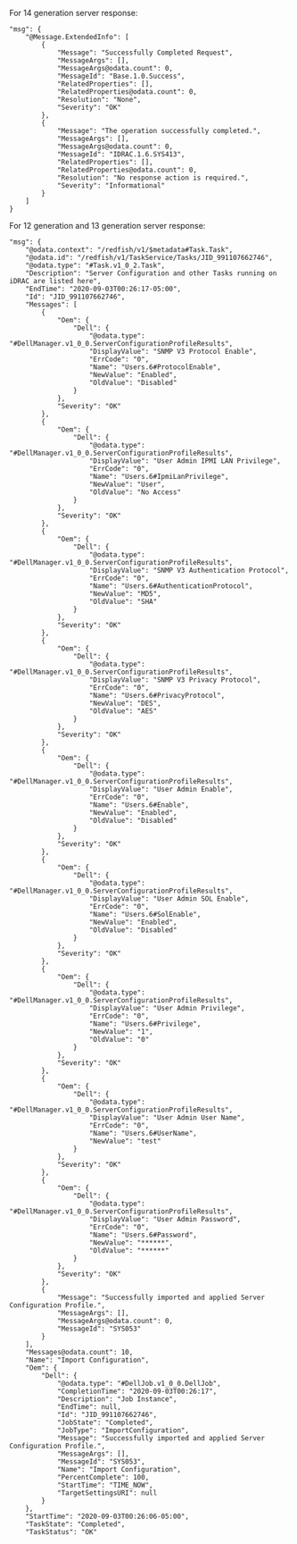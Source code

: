 ﻿
For 14 generation server response:

    "msg": {
        "@Message.ExtendedInfo": [
            {
                "Message": "Successfully Completed Request",
                "MessageArgs": [],
                "MessageArgs@odata.count": 0,
                "MessageId": "Base.1.0.Success",
                "RelatedProperties": [],
                "RelatedProperties@odata.count": 0,
                "Resolution": "None",
                "Severity": "OK"
            },
            {
                "Message": "The operation successfully completed.",
                "MessageArgs": [],
                "MessageArgs@odata.count": 0,
                "MessageId": "IDRAC.1.6.SYS413",
                "RelatedProperties": [],
                "RelatedProperties@odata.count": 0,
                "Resolution": "No response action is required.",
                "Severity": "Informational"
            }
        ]
    }

For 12 generation and 13 generation server response:

    "msg": {
        "@odata.context": "/redfish/v1/$metadata#Task.Task",
        "@odata.id": "/redfish/v1/TaskService/Tasks/JID_991107662746",
        "@odata.type": "#Task.v1_0_2.Task",
        "Description": "Server Configuration and other Tasks running on iDRAC are listed here",
        "EndTime": "2020-09-03T00:26:17-05:00",
        "Id": "JID_991107662746",
        "Messages": [
            {
                "Oem": {
                    "Dell": {
                        "@odata.type": "#DellManager.v1_0_0.ServerConfigurationProfileResults",
                        "DisplayValue": "SNMP V3 Protocol Enable",
                        "ErrCode": "0",
                        "Name": "Users.6#ProtocolEnable",
                        "NewValue": "Enabled",
                        "OldValue": "Disabled"
                    }
                },
                "Severity": "OK"
            },
            {
                "Oem": {
                    "Dell": {
                        "@odata.type": "#DellManager.v1_0_0.ServerConfigurationProfileResults",
                        "DisplayValue": "User Admin IPMI LAN Privilege",
                        "ErrCode": "0",
                        "Name": "Users.6#IpmiLanPrivilege",
                        "NewValue": "User",
                        "OldValue": "No Access"
                    }
                },
                "Severity": "OK"
            },
            {
                "Oem": {
                    "Dell": {
                        "@odata.type": "#DellManager.v1_0_0.ServerConfigurationProfileResults",
                        "DisplayValue": "SNMP V3 Authentication Protocol",
                        "ErrCode": "0",
                        "Name": "Users.6#AuthenticationProtocol",
                        "NewValue": "MD5",
                        "OldValue": "SHA"
                    }
                },
                "Severity": "OK"
            },
            {
                "Oem": {
                    "Dell": {
                        "@odata.type": "#DellManager.v1_0_0.ServerConfigurationProfileResults",
                        "DisplayValue": "SNMP V3 Privacy Protocol",
                        "ErrCode": "0",
                        "Name": "Users.6#PrivacyProtocol",
                        "NewValue": "DES",
                        "OldValue": "AES"
                    }
                },
                "Severity": "OK"
            },
            {
                "Oem": {
                    "Dell": {
                        "@odata.type": "#DellManager.v1_0_0.ServerConfigurationProfileResults",
                        "DisplayValue": "User Admin Enable",
                        "ErrCode": "0",
                        "Name": "Users.6#Enable",
                        "NewValue": "Enabled",
                        "OldValue": "Disabled"
                    }
                },
                "Severity": "OK"
            },
            {
                "Oem": {
                    "Dell": {
                        "@odata.type": "#DellManager.v1_0_0.ServerConfigurationProfileResults",
                        "DisplayValue": "User Admin SOL Enable",
                        "ErrCode": "0",
                        "Name": "Users.6#SolEnable",
                        "NewValue": "Enabled",
                        "OldValue": "Disabled"
                    }
                },
                "Severity": "OK"
            },
            {
                "Oem": {
                    "Dell": {
                        "@odata.type": "#DellManager.v1_0_0.ServerConfigurationProfileResults",
                        "DisplayValue": "User Admin Privilege",
                        "ErrCode": "0",
                        "Name": "Users.6#Privilege",
                        "NewValue": "1",
                        "OldValue": "0"
                    }
                },
                "Severity": "OK"
            },
            {
                "Oem": {
                    "Dell": {
                        "@odata.type": "#DellManager.v1_0_0.ServerConfigurationProfileResults",
                        "DisplayValue": "User Admin User Name",
                        "ErrCode": "0",
                        "Name": "Users.6#UserName",
                        "NewValue": "test"
                    }
                },
                "Severity": "OK"
            },
            {
                "Oem": {
                    "Dell": {
                        "@odata.type": "#DellManager.v1_0_0.ServerConfigurationProfileResults",
                        "DisplayValue": "User Admin Password",
                        "ErrCode": "0",
                        "Name": "Users.6#Password",
                        "NewValue": "******",
                        "OldValue": "******"
                    }
                },
                "Severity": "OK"
            },
            {
                "Message": "Successfully imported and applied Server Configuration Profile.",
                "MessageArgs": [],
                "MessageArgs@odata.count": 0,
                "MessageId": "SYS053"
            }
        ],
        "Messages@odata.count": 10,
        "Name": "Import Configuration",
        "Oem": {
            "Dell": {
                "@odata.type": "#DellJob.v1_0_0.DellJob",
                "CompletionTime": "2020-09-03T00:26:17",
                "Description": "Job Instance",
                "EndTime": null,
                "Id": "JID_991107662746",
                "JobState": "Completed",
                "JobType": "ImportConfiguration",
                "Message": "Successfully imported and applied Server Configuration Profile.",
                "MessageArgs": [],
                "MessageId": "SYS053",
                "Name": "Import Configuration",
                "PercentComplete": 100,
                "StartTime": "TIME_NOW",
                "TargetSettingsURI": null
            }
        },
        "StartTime": "2020-09-03T00:26:06-05:00",
        "TaskState": "Completed",
        "TaskStatus": "OK"
